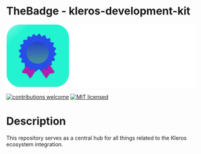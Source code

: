 # TheBadge - kleros-development-kit

![the_badge.png](assets%2Fimages%2Fthe_badge.png)

[![contributions welcome](https://img.shields.io/badge/contributions-welcome-brightgreen.svg?style=flat)](https://github.com/thebadge/thebadge-relayer/issues)
[![MIT licensed](https://img.shields.io/badge/license-MIT-blue.svg)](https://github.com/thebadge/thebadge-relayer/blob/main/LICENSE)

# Description

This repository serves as a central hub for all things related to the Kleros ecosystem integration. 
